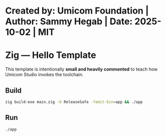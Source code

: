 # Created by: Umicom Foundation | Author: Sammy Hegab | Date: 2025-10-02 | MIT

# Zig — Hello Template

This template is intentionally **small and heavily commented** to teach how
Umicom Studio invokes the toolchain.

## Build
```bash
zig build-exe main.zig -O ReleaseSafe -femit-bin=app && ./app
```

## Run
```bash
./app
```


